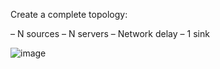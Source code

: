Create a complete topology:

  – N sources
  – N servers
  – Network delay
  – 1 sink

![image](https://github.com/user-attachments/assets/229b6c38-f17f-418c-b9ac-650cbb335ecb)
